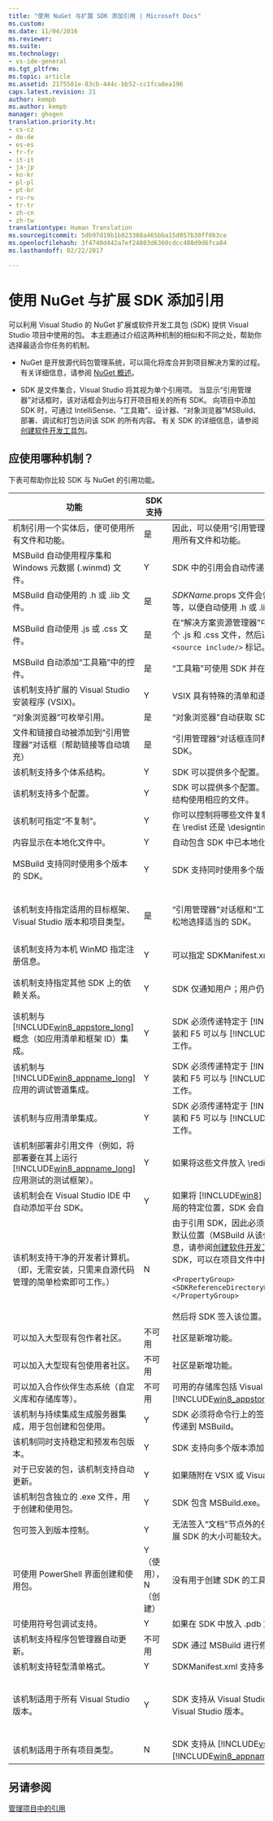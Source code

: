 ```yaml
---
title: "使用 NuGet 与扩展 SDK 添加引用 | Microsoft Docs"
ms.custom: 
ms.date: 11/04/2016
ms.reviewer: 
ms.suite: 
ms.technology:
- vs-ide-general
ms.tgt_pltfrm: 
ms.topic: article
ms.assetid: 2175581e-83cb-444c-bb52-cc1fca8ea196
caps.latest.revision: 21
author: kempb
ms.author: kempb
manager: ghogen
translation.priority.ht:
- cs-cz
- de-de
- es-es
- fr-fr
- it-it
- ja-jp
- ko-kr
- pl-pl
- pt-br
- ru-ru
- tr-tr
- zh-cn
- zh-tw
translationtype: Human Translation
ms.sourcegitcommit: 5db97d19b1b823388a465bba15d057b30ff0b3ce
ms.openlocfilehash: 3f4740d442a7ef24803d6360cdcc480d9d6fca84
ms.lasthandoff: 02/22/2017

---
```

# <a name="adding-references-using-nuget-versus-an-extension-sdk"></a>使用 NuGet 与扩展 SDK 添加引用
可以利用 Visual Studio 的 NuGet 扩展或软件开发工具包 (SDK) 提供 Visual Studio 项目中使用的包。 本主题通过介绍这两种机制的相似和不同之处，帮助你选择最适合你任务的机制。  
  
-   NuGet 是开放源代码包管理系统，可以简化将库合并到项目解决方案的过程。 有关详细信息，请参阅 [NuGet 概述](http://go.microsoft.com/fwlink/?LinkId=254877)。  
  
-   SDK 是文件集合，Visual Studio 将其视为单个引用项。 当显示“引用管理器”对话框时，该对话框会列出与打开项目相关的所有 SDK。 向项目中添加 SDK 时，可通过 IntelliSense、“工具箱”、设计器、“对象浏览器”MSBuild、部署、调试和打包访问该 SDK 的所有内容。 有关 SDK 的详细信息，请参阅[创建软件开发工具包](../extensibility/creating-a-software-development-kit.md)。  
  
## <a name="which-mechanism-should-i-use"></a>应使用哪种机制？  
 下表可帮助你比较 SDK 与 NuGet 的引用功能。  
  
|功能|SDK 支持|SDK 说明|NuGet 支持|NuGet 说明|  
|-------------|-----------------|---------------|-------------------|-----------------|  
|机制引用一个实体后，便可使用所有文件和功能。|是|因此，可以使用“引用管理器”对话框添加 SDK，以便在开发工作流期间使用所有文件和功能。|是||  
|MSBuild 自动使用程序集和 Windows 元数据 (.winmd) 文件。|Y|SDK 中的引用会自动传递给编译器。|Y||  
|MSBuild 自动使用的 .h 或 .lib 文件。|是|*SDKName*.props 文件会告知 Visual Studio 如何设置 Visual C++ 目录等，以便自动使用 .h 或 .lib 文件。|N||  
|MSBuild 自动使用 .js 或 .css 文件。|是|在“解决方案资源管理器”中，可展开 JavaScript SDK 引用节点以显示单个 .js 和 .css 文件，然后通过将这些文件拖动到各自的源文件生成 `<source include/>` 标记。 SDK 支持 F5 和包自动安装。|是||  
|MSBuild 自动添加“工具箱”中的控件。|是|“工具箱”可使用 SDK 并在指定的选项卡中显示控件。|N||  
|该机制支持扩展的 Visual Studio 安装程序 (VSIX)。|Y|VSIX 具有特殊的清单和逻辑，用于创建 SDK 包|Y|VSIX 可嵌入另一安装程序中。|  
|“对象浏览器”可枚举引用。|是|“对象浏览器”自动获取 SDK 中的引用列表并枚举它们。|N||  
|文件和链接自动被添加到“引用管理器”对话框（帮助链接等自动填充）|是|“引用管理器”对话框连同帮助链接和 SDK 依赖项列表一起自动枚举 SDK。|N|NuGet 提供其自身的“管理 NuGet 包”对话框。|  
|该机制支持多个体系结构。|Y|SDK 可以提供多个配置。 MSBuild 针对每个项目配置使用相应的文件。|N||  
|该机制支持多个配置。|Y|SDK 可以提供多个配置。 根据项目体系结构，MSBuild 针对每个项目体系结构使用相应的文件。|N||  
|该机制可指定“不复制”。|Y|你可以控制将哪些文件复制到使用方应用程序的包，具体取决于文件是放在 \redist 还是 \designtime 文件夹中。|N|需要声明包清单中要复制的文件。|  
|内容显示在本地化文件中。|Y|自动包含 SDK 中已本地化的 XML 文档，以提供更好的设计时体验。|N||  
|MSBuild 支持同时使用多个版本的 SDK。|Y|SDK 支持同时使用多个版本。|N|这不会引用。 项目中不能一次同时拥有多个版本的 NuGet 文件。|  
|该机制支持指定适用的目标框架、Visual Studio 版本和项目类型。|是|“引用管理器”对话框和“工具箱”仅显示适用于项目的 SDK，以便用户更轻松地选择适当的 SDK。|Y（部分）|透视是目标框架。 用户界面上没有筛选。 安装时可能会返回错误。|  
|该机制支持为本机 WinMD 指定注册信息。|Y|可以指定 SDKManifest.xml 中 winmd 文件和 .dll 文件之间的相关性。|N||  
|该机制支持指定其他 SDK 上的依赖关系。|Y|SDK 仅通知用户；用户仍需手动安装和引用它们。|Y|NuGet 自动提取它们；用户不会收到通知。|  
|该机制与 [!INCLUDE[win8_appstore_long](../debugger/includes/win8_appstore_long_md.md)] 概念（如应用清单和框架 ID）集成。|Y|SDK 必须传递特定于 [!INCLUDE[win8_appstore_short](../ide/includes/win8_appstore_short_md.md)] 的概念，以便包装和 F5 可以与 [!INCLUDE[win8_appstore_short](../ide/includes/win8_appstore_short_md.md)] 提供的 SDK 一起正常工作。|N||  
|该机制与 [!INCLUDE[win8_appname_long](../debugger/includes/win8_appname_long_md.md)] 应用的调试管道集成。|Y|SDK 必须传递特定于 [!INCLUDE[win8_appstore_short](../ide/includes/win8_appstore_short_md.md)] 的概念，以便包装和 F5 可以与 [!INCLUDE[win8_appstore_short](../ide/includes/win8_appstore_short_md.md)] 提供的 SDK 一起正常工作。|Y|NuGet 内容是项目的一部分。 无需特殊的 F5 考虑。|  
|该机制与应用清单集成。|Y|SDK 必须传递特定于 [!INCLUDE[win8_appstore_short](../ide/includes/win8_appstore_short_md.md)] 的概念，以便包装和 F5 可以与 [!INCLUDE[win8_appstore_short](../ide/includes/win8_appstore_short_md.md)] 提供的 SDK 一起正常工作。|Y|NuGet 内容是项目的一部分。 无需特殊的 F5 考虑。|  
|该机制部署非引用文件（例如，将部署要在其上运行 [!INCLUDE[win8_appname_long](../debugger/includes/win8_appname_long_md.md)] 应用测试的测试框架）。|Y|如果将这些文件放入 \redist 文件夹中，这些文件将自动得到部署。|Y||  
|该机制会在 Visual Studio IDE 中自动添加平台 SDK。|Y|如果将 [!INCLUDE[win8](../debugger/includes/win8_md.md)] SDK 或 Windows Phone SDK 放入具有特定布局的特定位置，SDK 会自动与所有 Visual Studio 功能集成。|N||  
|该机制支持干净的开发者计算机。 （即，无需安装，只需来自源代码管理的简单检索即可工作。）|N|由于引用 SDK，因此必须单独签入解决方案和 SDK。 可从两个非注册表默认位置（MSBuild 从该位置循环访问 SDK）签入 SDK（有关详细信息，请参阅[创建软件开发工具包](../extensibility/creating-a-software-development-kit.md)）。 作为替代方法，如果自定义位置包含 SDK，可以在项目文件中指定以下代码：<br /><br /> `<PropertyGroup>    <SDKReferenceDirectoryRoot>C:\MySDKs</SDKReferenceDirectoryRoot>   </PropertyGroup>`<br /><br /> 然后将 SDK 签入该位置。|Y|可以签出解决方案，Visual Studio 会立即识别并作用于文件。|  
|可以加入大型现有包作者社区。|不可用|社区是新增功能。|Y||  
|可以加入大型现有包使用者社区。|不可用|社区是新增功能。|Y||  
|可以加入合作伙伴生态系统（自定义库和存储库等）。|不可用|可用的存储库包括 Visual Studio 库、Microsoft 下载中心和 [!INCLUDE[win8_appstore_long](../debugger/includes/win8_appstore_long_md.md)]。|Y||  
|该机制与持续集成生成服务器集成，用于包创建和包使用。|Y|SDK 必须将命令行上的签入位置（SDKReferenceDirectoryRoot 属性）传递到 MSBuild。|Y||  
|该机制同时支持稳定和预发布包版本。|Y|SDK 支持向多个版本添加引用。|Y||  
|对于已安装的包，该机制支持自动更新。|Y|如果随附在 VSIX 或 Visual Studio 自动更新中，SDK 会自动发送通知。|Y||  
|该机制包含独立的 .exe 文件，用于创建和使用包。|Y|SDK 包含 MSBuild.exe。|Y||  
|包可签入到版本控制。|Y|无法签入“文档”节点外的任何内容，这意味着可能无法签入扩展 SDK。扩展 SDK 的大小可能较大。|Y||  
|可使用 PowerShell 界面创建和使用包。|Y（使用），N（创建）|没有用于创建 SDK 的工具。 使用在命令行上正在执行 MSBuild。|Y||  
|可使用符号包调试支持。|Y|如果在 SDK 中放入 .pdb 文件，这些文件会被自动拾取。|Y||  
|该机制支持程序包管理器自动更新。|不可用|SDK 通过 MSBuild 进行修订。|Y||  
|该机制支持轻型清单格式。|Y|SDKManifest.xml 支持多个属性，但通常只需要一个小子集。|Y||  
|该机制适用于所有 Visual Studio 版本。|Y|SDK 支持从 Visual Studio Express 到 [!INCLUDE[vsUltLong](../code-quality/includes/vsultlong_md.md)] 的所有 Visual Studio 版本。|Y|NuGet 支持从 Express 到 [!INCLUDE[vsUltLong](../code-quality/includes/vsultlong_md.md)] 的所有 Visual Studio 版本。|  
|该机制适用于所有项目类型。|N|SDK 支持从 [!INCLUDE[vs_dev11_long](../data-tools/includes/vs_dev11_long_md.md)] 开始的 [!INCLUDE[win8_appname_long](../debugger/includes/win8_appname_long_md.md)] 应用。|N|可以查看一系列允许的项目。|  
  
## <a name="see-also"></a>另请参阅  
 [管理项目中的引用](../ide/managing-references-in-a-project.md)
